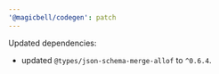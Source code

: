 ```yaml
---
'@magicbell/codegen': patch
---
```


Updated dependencies:

- updated `@types/json-schema-merge-allof` to `^0.6.4`.
